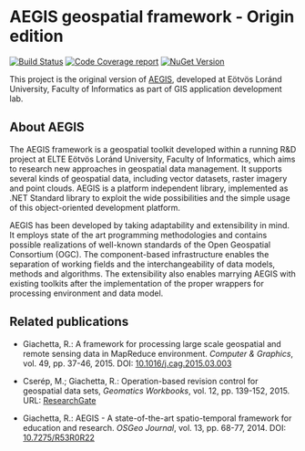 # AEGIS geospatial framework - Origin edition

[![Build Status](https://github.com/AegisSpatial/aegis-origin/actions/workflows/ci.yml/badge.svg)](https://github.com/AegisSpatial/aegis-origin/actions?query=branch%3Amaster)
[![Code Coverage report](https://codecov.io/gh/AegisSpatial/aegis-origin/branch/master/graph/badge.svg?token=4YG21UHDLV)](https://codecov.io/gh/AegisSpatial/aegis-origin)
[![NuGet Version](https://img.shields.io/nuget/v/AegisSpatial)](https://www.nuget.org/packages/AegisSpatial/)

This project is the original version of [AEGIS](https://github.com/AegisSpatial/aegis), developed at Eötvös Loránd University, Faculty of Informatics as part of GIS application development lab.

## About AEGIS

The AEGIS framework is a geospatial toolkit developed within a running R&D project at ELTE Eötvös Loránd University, Faculty of Informatics, which aims to research new approaches in geospatial data management. It supports several kinds of geospatial data, including vector datasets, raster imagery and point clouds.
AEGIS is a platform independent library, implemented as .NET Standard library to exploit the wide possibilities and the simple usage of this object-oriented development platform.

AEGIS has been developed by taking adaptability and extensibility in mind. It employs state of the art programming methodologies and contains possible realizations of well-known standards of the Open Geospatial Consortium (OGC). The component-based infrastructure enables the separation of working fields and the interchangeability of data models, methods and algorithms. The extensibility also enables marrying AEGIS with existing toolkits after the implementation of the proper wrappers for processing environment and data model.

## Related publications

- Giachetta, R.: A framework for processing large scale geospatial and remote sensing data in MapReduce environment. *Computer & Graphics*, vol. 49, pp. 37-46, 2015.
DOI: [10.1016/j.cag.2015.03.003](https://doi.org/10.1016/j.cag.2015.03.003)

- Cserép, M.; Giachetta, R.: Operation-based revision control for geospatial data sets, *Geomatics Workbooks*, vol. 12, pp. 139-152, 2015.
URL: [ResearchGate](https://www.researchgate.net/publication/282155515_Operation-based_revision_control_for_geospatial_data_sets)

- Giachetta, R.: AEGIS - A state-of-the-art spatio-temporal framework for education and research. *OSGeo Journal*, vol. 13, pp. 68-77, 2014.
DOI: [10.7275/R53R0R22](https://doi.org/10.7275/R53R0R22)
